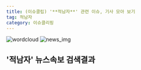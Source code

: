 ```yaml
---
title: (이슈클립) '**적남자**' 관련 이슈, 기사 모아 보기
tag: 적남자
category: 이슈클리핑
---
```

![wordcloud](https://s3.ap-northeast-2.amazonaws.com/lyrics101-wordcloud/2018-09-26-1537891919.png)
![news_img](https://user-images.githubusercontent.com/42597476/44507050-1206f400-a6e4-11e8-8d98-7ffbfebb353f.png)
## **'**적남자**'** 뉴스속보 검색결과

